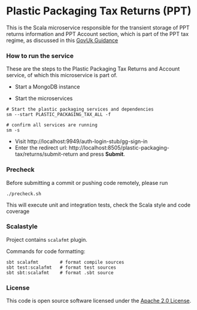 
# Plastic Packaging Tax Returns (PPT)

This is the Scala microservice responsible for the transient storage of PPT returns information and PPT Account section,
which is part of the PPT tax regime, as discussed in this [GovUk Guidance](https://www.gov.uk/government/publications/introduction-of-plastic-packaging-tax/plastic-packaging-tax)

### How to run the service

These are the steps to the Plastic Packaging Tax Returns and Account service, of which this microservice is part of.

* Start a MongoDB instance

* Start the microservices

```
# Start the plastic packaging services and dependencies
sm --start PLASTIC_PACKAGING_TAX_ALL -f

# confirm all services are running
sm -s
```

* Visit http://localhost:9949/auth-login-stub/gg-sign-in
* Enter the redirect url: http://localhost:8505/plastic-packaging-tax/returns/submit-return and press **Submit**.


### Precheck

Before submitting a commit or pushing code remotely, please run
```
./precheck.sh
```
This will execute unit and integration tests, check the Scala style and code coverage

### Scalastyle

Project contains `scalafmt` plugin.

Commands for code formatting:

```
sbt scalafmt        # format compile sources
sbt test:scalafmt   # format test sources
sbt sbt:scalafmt    # format .sbt source
```

### License

This code is open source software licensed under the [Apache 2.0 License]("http://www.apache.org/licenses/LICENSE-2.0.html").

